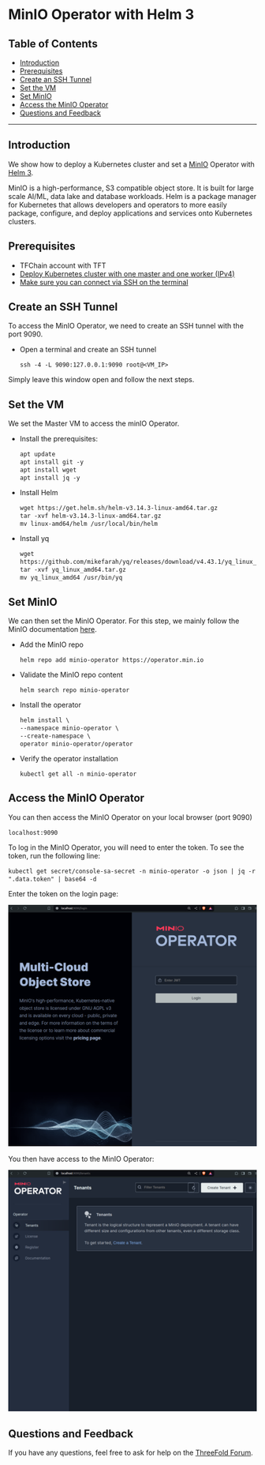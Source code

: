 <h1>MinIO Operator with Helm 3</h1>

<h2>Table of Contents</h2>

- [Introduction](#introduction)
- [Prerequisites](#prerequisites)
- [Create an SSH Tunnel](#create-an-ssh-tunnel)
- [Set the VM](#set-the-vm)
- [Set MinIO](#set-minio)
- [Access the MinIO Operator](#access-the-minio-operator)
- [Questions and Feedback](#questions-and-feedback)

***

## Introduction

We show how to deploy a Kubernetes cluster and set a [MinIO](https://min.io/) Operator with [Helm 3](https://helm.sh/).

MinIO is a high-performance, S3 compatible object store. It is built for
large scale AI/ML, data lake and database workloads. Helm is a package manager for Kubernetes that allows developers and operators to more easily package, configure, and deploy applications and services onto Kubernetes clusters.

## Prerequisites

- TFChain account with TFT
- [Deploy Kubernetes cluster with one master and one worker (IPv4)](../../dashboard/solutions/k8s.md)
- [Make sure you can connect via SSH on the terminal](../../system_administrators/getstarted/ssh_guide/ssh_openssh.md)
  
## Create an SSH Tunnel

To access the MinIO Operator, we need to create an SSH tunnel with the port 9090.

- Open a terminal and create an SSH tunnel
    ```
    ssh -4 -L 9090:127.0.0.1:9090 root@<VM_IP>
    ```

Simply leave this window open and follow the next steps.

## Set the VM

We set the Master VM to access the minIO Operator.

- Install the prerequisites:
    ```
    apt update
    apt install git -y
    apt install wget
    apt install jq -y
    ```
- Install Helm
    ```
    wget https://get.helm.sh/helm-v3.14.3-linux-amd64.tar.gz
    tar -xvf helm-v3.14.3-linux-amd64.tar.gz
    mv linux-amd64/helm /usr/local/bin/helm
    ```
- Install yq
    ```
    wget https://github.com/mikefarah/yq/releases/download/v4.43.1/yq_linux_amd64.tar.gz
    tar -xvf yq_linux_amd64.tar.gz
    mv yq_linux_amd64 /usr/bin/yq
    ```

## Set MinIO

We can then set the MinIO Operator. For this step, we mainly follow the MinIO documentation [here](https://min.io/docs/minio/kubernetes/upstream/operations/install-deploy-manage/deploy-operator-helm.html).

- Add the MinIO repo
    ```
    helm repo add minio-operator https://operator.min.io
    ```
- Validate the MinIO repo content
    ```
    helm search repo minio-operator
    ```
- Install the operator
    ```
    helm install \
    --namespace minio-operator \
    --create-namespace \
    operator minio-operator/operator
    ```
- Verify the operator installation
    ```
    kubectl get all -n minio-operator
    ```

## Access the MinIO Operator

You can then access the MinIO Operator on your local browser (port 9090)

```
localhost:9090
```

To log in the MinIO Operator, you will need to enter the token. To see the token, run the following line:

```
kubectl get secret/console-sa-secret -n minio-operator -o json | jq -r ".data.token" | base64 -d
```

Enter the token on the login page:

![minio_1](./img/minio_1.png)

You then have access to the MinIO Operator:

![minio_2](./img/minio_2.png)


## Questions and Feedback

If you have any questions, feel free to ask for help on the [ThreeFold Forum](https://forum.threefold.io/).